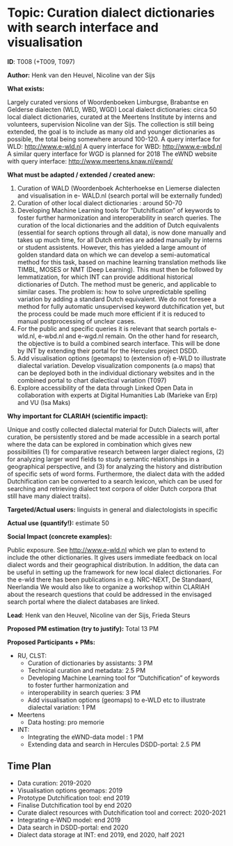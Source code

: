# Topic: Curation dialect dictionaries with search interface and visualisation

**ID**: T008 (+T009, T097)

**Author:** Henk van den Heuvel, Nicoline van der Sijs

**What exists:**

Largely curated versions of Woordenboeken Limburgse, Brabantse en Gelderse dialecten (WLD, WBD, WGD)
Local dialect dictionaries: circa 50 local dialect dictionaries, curated at the Meertens Institute by interns
and volunteers, supervision Nicoline van der Sijs. The collection is still being extended, the goal is to
include as many old and younger dictionaries as possible, the total being somewhere around 100-120.
A query interface for WLD: http://www.e-wld.nl
A query interface for WBD: http://www.e-wbd.nl
A similar query interface for WGD is planned for 2018
The eWND website with query interface: http://www.meertens.knaw.nl/ewnd/

**What must be adapted / extended / created anew:**

1. Curation of WALD (Woordenboek Achterhoekse en Liemerse dialecten and visualisation in e-
  WALD.nl (search portal will be externally funded)
2. Curation of other local dialect dictionaries : around 50-70
3. Developing Machine Learning tools for “Dutchification” of keywords to foster further
   harmonization and interoperability in search queries. The curation of the local dictionaries and
   the addition of Dutch equivalents (essential for search options through all data), is now done
   manually and takes up much time, for all Dutch entries are added manually by interns or student
   assistents. However, this has yielded a large amount of golden standard data on which we can
   develop a semi-automatical method for this task, based on machine learning translation
   methods like TIMBL, MOSES or NMT (Deep Learning). This must then be followed by
   lemmatization, for which INT can provide additional historical dictionaries of Dutch. The method
   must be generic, and applicable to similar cases. The problem is: how to solve unpredictable
  spelling variation by adding a standard Dutch equivalent. We do not foresee a method for fully
  automatic unsupervised keyword dutchification yet, but the process could be made much more
  efficient if it is reduced to manual postprocessing of unclear cases.
4. For the public and specific queries it is relevant that search portals e-wld.nl, e-wbd.nl and
   e-wgd.nl remain. On the other hand for research, the objective is to build a combined search
  interface. This will be done by INT by extending their portal for the Hercules project DSDD.
5. Add visualisation options (geomaps) to (extension of) e-WLD to illustrate dialectal variation.
  Develop visualization components (a.o maps) that can be deployed both in the individual
  dictionary websites and in the combined portal to chart dialectical variation (T097)
6. Explore accessibility of the data through Linked Open Data in collaboration with experts at Digital
  Humanities Lab (Marieke van Erp) and VU (Isa Maks)

**Why important for CLARIAH (scientific impact):**

Unique and costly collected dialectal material for Dutch Dialects will, after curation, be persistently
stored and be made accessible in a search portal where the data can be explored in combination which
gives new possibilities (1) for comparative research between larger dialect regions, (2) for analyzing
larger word fields to study semantic relationships in a geographical perspective, and (3) for analyzing the
history and distribution of specific sets of word forms. Furthermore, the dialect data with the added
Dutchification can be converted to a search lexicon, which can be used for searching and retrieving
dialect text corpora of older Dutch corpora (that still have many dialect traits).

**Targeted/Actual users:** linguists in general and dialectologists in specific

**Actual use (quantify!):** estimate 50

**Social Impact (concrete examples):**

Public exposure. See http://www.e-wld.nl which we plan to extend to include the other dictionaries. It
gives users immediate feedback on local dialect words and their geographical distribution. In addition,
the data can be useful in setting up the framework for new local dialect dictionaries.
For the e-wld there has been publications in e.g. NRC-NEXT, De Standaard, Neerlandia
We would also like to organize a workshop within CLARIAH about the research questions that could be
addressed in the envisaged search portal where the dialect databases are linked.

**Lead**: Henk van den Heuvel, Nicoline van der Sijs, Frieda Steurs

**Proposed PM estimation (try to justify):** Total 13 PM

**Proposed Participants + PMs:**

* RU, CLST:
    * Curation of dictionaries by assistants: 3 PM
    * Technical curation and metadata: 2.5 PM
    * Developing Machine Learning tool for “Dutchification” of keywords to foster further harmonization and
    * interoperability in search queries: 3 PM
    * Add visualisation options (geomaps) to e-WLD etc to illustrate dialectal variation: 1 PM
* Meertens
    * Data hosting: pro memorie
* INT:
    * Integrating the eWND-data model : 1 PM
    * Extending data and search in Hercules DSDD-portal: 2.5 PM

## Time Plan

* Data curation: 2019-2020
* Visualisation options geomaps: 2019
* Prototype Dutchification tool: end 2019
* Finalise Dutchification tool by end 2020
* Curate dialect resources with Dutchification tool and correct: 2020-2021
* Integrating e-WND model: end 2019
* Data search in DSDD-portal: end 2020
* Dialect data storage at INT: end 2019, end 2020, half 2021

